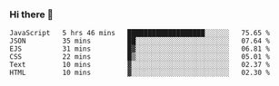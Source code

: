 ### Hi there 👋

<!--START_SECTION:waka-->

```text
JavaScript   5 hrs 46 mins   ███████████████████░░░░░░   75.65 %
JSON         35 mins         ██░░░░░░░░░░░░░░░░░░░░░░░   07.64 %
EJS          31 mins         █▓░░░░░░░░░░░░░░░░░░░░░░░   06.81 %
CSS          22 mins         █▒░░░░░░░░░░░░░░░░░░░░░░░   05.01 %
Text         10 mins         ▓░░░░░░░░░░░░░░░░░░░░░░░░   02.37 %
HTML         10 mins         ▓░░░░░░░░░░░░░░░░░░░░░░░░   02.30 %
```

<!--END_SECTION:waka-->
<!--
**Boombag0607/Boombag0607** is a ✨ _special_ ✨ repository because its `README.md` (this file) appears on your GitHub profile.

Here are some ideas to get you started:

- 🔭 I’m currently working on ...
- 🌱 I’m currently learning ...
- 👯 I’m looking to collaborate on ...
- 🤔 I’m looking for help with ...
- 💬 Ask me about ...
- 📫 How to reach me: ...
- 😄 Pronouns: ...
- ⚡ Fun fact: ...
-->
